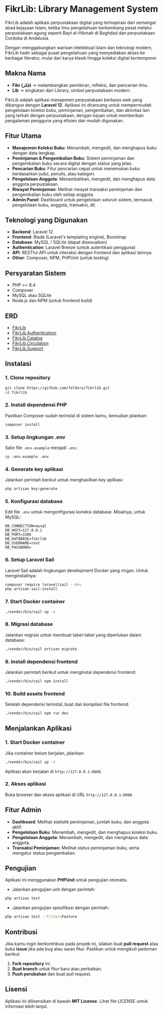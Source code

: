 # FikrLib: Library Management System
FikrLib adalah aplikasi perpustakaan digital yang terinspirasi dari semangat abad kejayaan Islam, ketika ilmu pengetahuan berkembang pesat melalui perpustakaan agung seperti Bayt al-Hikmah di Baghdad dan perpustakaan Cordoba di Andalusia.

Dengan menggabungkan warisan intelektual Islam dan teknologi modern, FikrLib hadir sebagai pusat pengetahuan yang menyediakan akses ke berbagai literatur, mulai dari karya klasik hingga koleksi digital kontemporer.

## Makna Nama

- **Fikr (فكر)** → melambangkan pemikiran, refleksi, dan pencarian ilmu.
- **Lib** → singkatan dari Library, simbol perpustakaan modern.

FikrLib adalah aplikasi manajemen perpustakaan berbasis web yang dibangun dengan **Laravel 12**. Aplikasi ini dirancang untuk mempermudah pengelolaan koleksi buku, peminjaman, pengembalian, dan aktivitas lain yang terkait dengan perpustakaan, dengan tujuan untuk memberikan pengalaman pengguna yang efisien dan mudah digunakan.

## Fitur Utama

- **Manajemen Koleksi Buku**: Menambah, mengedit, dan menghapus buku dengan data lengkap.
- **Peminjaman & Pengembalian Buku**: Sistem peminjaman dan pengembalian buku secara digital dengan status yang jelas.
- **Pencarian Buku**: Fitur pencarian cepat untuk menemukan buku berdasarkan judul, penulis, atau kategori.
- **Pengelolaan Anggota**: Menambahkan, mengedit, dan menghapus data anggota perpustakaan.
- **Riwayat Peminjaman**: Melihat riwayat transaksi peminjaman dan pengembalian buku oleh setiap anggota.
- **Admin Panel**: Dashboard untuk pengelolaan seluruh sistem, termasuk pengelolaan buku, anggota, transaksi, dll.

## Teknologi yang Digunakan

- **Backend**: Laravel 12
- **Frontend**: Blade (Laravel's templating engine), Bootstrap
- **Database**: MySQL / SQLite (dapat disesuaikan)
- **Authentication**: Laravel Breeze (untuk autentikasi pengguna)
- **API**: RESTful API untuk interaksi dengan frontend dan aplikasi lainnya
- **Other**: Composer, NPM, PHPUnit (untuk testing)

## Persyaratan Sistem

- PHP >= 8.4
- Composer
- MySQL atau SQLite
- Node.js dan NPM (untuk frontend build)

## ERD

  - [FikrLib](https://dbdocs.io/fikri.dulumina/FikrLib)
  - [FikrLib.Authentication](https://dbdocs.io/fikri.dulumina/FikrLib.Authentication)
  - [FikrLib.Catalog](https://dbdocs.io/fikri.dulumina/FikrLib.Catalog)
  - [FikrLib.Circulation](https://dbdocs.io/fikri.dulumina/FikrLib.Circulation)
  - [FikrLib.Support](https://dbdocs.io/fikri.dulumina/FikrLib.Support)

## Instalasi

### 1. Clone repository

```bash
git clone https://github.com/feldora/fikrlib.git
cd fikrlib
```

### 2. Install dependensi PHP

Pastikan Composer sudah terinstal di sistem kamu, kemudian jalankan:

```bash
composer install
```

### 3. Setup lingkungan .env

Salin file `.env.example` menjadi `.env`:

```bash
cp .env.example .env
```

### 4. Generate key aplikasi

Jalankan perintah berikut untuk menghasilkan key aplikasi:

```bash
php artisan key:generate
```

### 5. Konfigurasi database

Edit file `.env` untuk mengonfigurasi koneksi database. Misalnya, untuk MySQL:

```env
DB_CONNECTION=mysql
DB_HOST=127.0.0.1
DB_PORT=3306
DB_DATABASE=fikrlib
DB_USERNAME=root
DB_PASSWORD=
```

### 6. Setup Laravel Sail

Laravel Sail adalah lingkungan development Docker yang ringan. Untuk menginstallnya:

```bash
composer require laravel/sail --dev
php artisan sail:install
```

### 7. Start Docker container

```bash
./vendor/bin/sail up -d
```

### 8. Migrasi database

Jalankan migrasi untuk membuat tabel-tabel yang diperlukan dalam database:

```bash
./vendor/bin/sail artisan migrate
```

### 9. Install dependensi frontend

Jalankan perintah berikut untuk menginstal dependensi frontend:

```bash
./vendor/bin/sail npm install
```

### 10. Build assets frontend

Setelah dependensi terinstal, buat dan kompilasi file frontend:

```bash
./vendor/bin/sail npm run dev
```

## Menjalankan Aplikasi

### 1. Start Docker container

Jika container belum berjalan, jalankan:

```bash
./vendor/bin/sail up -d
```

Aplikasi akan berjalan di `http://127.0.0.1:8000`.

### 2. Akses aplikasi

Buka browser dan akses aplikasi di URL `http://127.0.0.1:8000`.

## Fitur Admin

- **Dashboard**: Melihat statistik peminjaman, jumlah buku, dan anggota aktif.
- **Pengelolaan Buku**: Menambah, mengedit, dan menghapus koleksi buku.
- **Pengelolaan Anggota**: Menambah, mengedit, dan menghapus data anggota.
- **Transaksi Peminjaman**: Melihat status peminjaman buku, serta mengatur status pengembalian.

## Pengujian

Aplikasi ini menggunakan **PHPUnit** untuk pengujian otomatis.

- Jalankan pengujian unit dengan perintah:

```bash
php artisan test
```

- Jalankan pengujian spesifikasi dengan perintah:

```bash
php artisan test --filter=Feature
```

## Kontribusi

Jika kamu ingin berkontribusi pada proyek ini, silakan buat **pull request** atau buka **issue** jika ada bug atau saran fitur. Pastikan untuk mengikuti pedoman berikut:

1. **Fork repository** ini.
2. **Buat branch** untuk fitur baru atau perbaikan.
3. **Push perubahan** dan buat pull request.

## Lisensi

Aplikasi ini dilisensikan di bawah **MIT License**. Lihat file LICENSE untuk informasi lebih lanjut.
